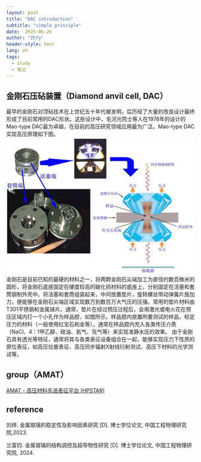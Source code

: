 ```yaml
---
layout: post
title: "DAC introduction"
subtitle: "simple principle"
date:  2025-06-26 
author: "Zhfy"
header-style: text
lang: zh
tags:
  - study
  - 笔记
---
```



## 金刚石压砧装置（Diamond anvil cell, DAC） 

最早的金刚石对顶砧技术在上世纪五十年代被发明，后历经了大量的改良设计最终形成了目前常用的DAC形状。这些设计中，毛河光院士等人在1978年的设计的Mao-type DAC最为卓越，在目前的高压研究领域应用最为广泛。Mao-type DAC实现高压原理如下图。
![img](/img/DAC.jpg)
金刚石是目前已知的最硬的材料之一，将两颗金刚石尖端加工为直径约数百微米的圆形，将金刚石底座固定在硬度较高的碳化钨材料的底座上，分别固定在活塞和套筒钢制外壳中。将活塞和套筒组装起来，中间放置垫片，旋转螺丝带动弹簧片施加力，便能够在金刚石尖端区域实现数万到数百万大气压的压强。常用的垫片材料由T301不锈钢和金属铼片。通常，垫片在经过预压过程后，会用激光或电火花在预压区域内打一个小孔作为样品腔，如图所示。样品腔内放置所要测试的样品，标定压力的材料（一般使用红宝石和金等）。通常在样品腔内充入各类传压介质（NaCl、4：1甲乙醇、硅油、氦气、氖气等）来实现准静水压的效果。
由于金刚石具有透光等特征，通常将其与各类表征设备组合在一起，能够实现压力下性质的原位表征，如高压拉曼表征、高压同步辐射X射线衍射测试、高压下材料的光学测试等。

## group（AMAT）

[AMAT - 高压材料先进表征平台 (HPSTAR)](http://hpstar.ac.cn/channels/998.html)

## reference
刘烨. 金属玻璃的稳定性及影响因素研究 [D]. 博士学位论文, 中国工程物理研究院,2023.

兰富钧. 金属玻璃的结构调控及超导物性研究 [D]. 博士学位论文, 中国工程物理研究院, 2024.
